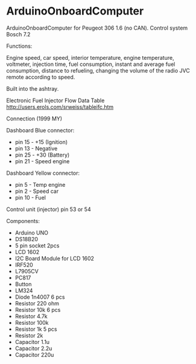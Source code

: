 # ArduinoOnboardComputer
ArduinoOnboardComputer for Peugeot 306 1.6 (no CAN).
Control system Bosch 7.2

Functions:

Engine speed, car speed, interior temperature, engine temperature, voltmeter, injection time, fuel consumption, instant and average fuel consumption, distance to refueling, changing the volume of the radio JVC remote according to speed.

Built into the ashtray.

Electronic Fuel Injector Flow Data Table http://users.erols.com/srweiss/tableifc.htm

Connection (1999 MY)

Dashboard Blue connector:
- pin 15 - +15 (Ignition)
- pin 13 - Negative
- pin 25 - +30 (Battery)
- pin 21 - Speed engine

Dashboard Yellow connector:
- pin 5 - Temp engine
- pin 2 - Speed car
- pin 10 - Fuel

Сontrol unit (injector) pin 53 or 54


Components:
- Arduino UNO
- DS18B20
- 5 pin socket 2pcs
- LCD 1602
- I2C Board Module for LCD 1602
- IRF520
- L7905CV
- PC817
- Button
- LM324
- Diode 1n4007 6 pсs
- Resistor 220 ohm
- Resistor 10k 6 pcs
- Resistor 4.7k 
- Resistor 100k
- Resistor 1k 5 pcs
- Resistor 2k
- Сapacitor 1.1u
- Сapacitor 2.2u
- Сapacitor 220u
